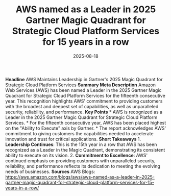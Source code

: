 ﻿---
title: AWS named as a Leader in 2025 Gartner Magic Quadrant for Strategic Cloud Platform
  Services for 15 years in a row
date: '2025-08-18'
category: Markets
image: "/images/generated/briefs/2025-08-18/aws-named-as-a-leader-in-2025-gartner-magic-quadrant-for-str.svg"

summary: ''
slug: aws named as a leader in 2025 gartner magic quadrant for str
source_urls:
- https://aws.amazon.com/blogs/aws/aws-named-as-a-leader-in-2025-gartner-magic-quadrant-for-strategic-cloud-platform-services-for-15-years-in-a-row/
seo:
  title: AWS named as a Leader in 2025 Gartner Magic Quadrant for Strategic Cloud
    Platform Services for 15 years in a row | Hash n Hedge
  description: ''
  keywords:
  - news
  - markets
  - brief
---

**Headline** AWS Maintains Leadership in Gartner's 2025 Magic Quadrant for Strategic Cloud Platform Services  **Summary Meta Description** Amazon Web Services (AWS) has been named a Leader in the 2025 Gartner Magic Quadrant for Strategic Cloud Platform Services for the fifteenth consecutive year. This recognition highlights AWS' commitment to providing customers with the broadest and deepest set of capabilities, as well as unparalleled security, reliability, and performance.  **Key Points**  * AWS is recognized as a Leader in the 2025 Gartner Magic Quadrant for Strategic Cloud Platform Services. * For the fifteenth consecutive year, AWS has been placed highest on the "Ability to Execute" axis by Gartner. * The report acknowledges AWS' commitment to giving customers the capabilities needed to accelerate innovation and trust for critical applications.  **Short Takeaways**  1. **Leadership Continues**: This is the 15th year in a row that AWS has been recognized as a Leader in the Magic Quadrant, demonstrating its consistent ability to execute on its vision. 2. **Commitment to Excellence**: AWS' continued emphasis on providing customers with unparalleled security, reliability, and performance reflects its dedication to meeting the evolving needs of businesses.  **Sources** AWS Blogs: https://aws.amazon.com/blogs/aws/aws-named-as-a-leader-in-2025-gartner-magic-quadrant-for-strategic-cloud-platform-services-for-15-years-in-a-row/ 
